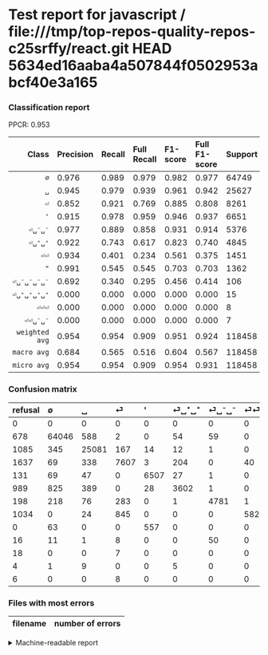 # Test report for javascript / file:///tmp/top-repos-quality-repos-c25srffy/react.git HEAD 5634ed16aaba4a507844f0502953abcf40e3a165

### Classification report

PPCR: 0.953

| Class | Precision | Recall | Full Recall | F1-score | Full F1-score | Support | Full Support | PPCR |
|------:|:----------|:-------|:------------|:---------|:---------|:--------|:-------------|:-----|
| `∅` | 0.976| 0.989| 0.979| 0.982| 0.977| 64749| 65427| 0.990 |
| `␣` | 0.945| 0.979| 0.939| 0.961| 0.942| 25627| 26712| 0.959 |
| `⏎` | 0.852| 0.921| 0.769| 0.885| 0.808| 8261| 9898| 0.835 |
| `'` | 0.915| 0.978| 0.959| 0.946| 0.937| 6651| 6782| 0.981 |
| `⏎␣⁻␣⁻` | 0.977| 0.889| 0.858| 0.931| 0.914| 5376| 5574| 0.964 |
| `⏎␣⁺␣⁺` | 0.922| 0.743| 0.617| 0.823| 0.740| 4845| 5834| 0.830 |
| `⏎⏎` | 0.934| 0.401| 0.234| 0.561| 0.375| 1451| 2485| 0.584 |
| `"` | 0.991| 0.545| 0.545| 0.703| 0.703| 1362| 1362| 1.000 |
| `⏎␣⁻␣⁻␣⁻␣⁻` | 0.692| 0.340| 0.295| 0.456| 0.414| 106| 122| 0.869 |
| `⏎␣⁺␣⁺␣⁺␣⁺` | 0.000| 0.000| 0.000| 0.000| 0.000| 15| 19| 0.789 |
| `⏎⏎⏎` | 0.000| 0.000| 0.000| 0.000| 0.000| 8| 14| 0.571 |
| `⏎⏎␣⁻␣⁻` | 0.000| 0.000| 0.000| 0.000| 0.000| 7| 25| 0.280 |
| `weighted avg` | 0.954| 0.954| 0.909| 0.951| 0.924| 118458| 124254| 0.953 |
| `macro avg` | 0.684| 0.565| 0.516| 0.604| 0.567| 118458| 124254| 0.953 |
| `micro avg` | 0.954| 0.954| 0.909| 0.954| 0.931| 118458| 124254| 0.953 |

### Confusion matrix

|refusal|  ∅| ␣| ⏎| '| ⏎␣⁺␣⁺| ⏎␣⁻␣⁻| ⏎⏎| "| ⏎␣⁻␣⁻␣⁻␣⁻| ⏎⏎␣⁻␣⁻| ⏎␣⁺␣⁺␣⁺␣⁺| ⏎⏎⏎| 
|:---|:---|:---|:---|:---|:---|:---|:---|:---|:---|:---|:---|:---|
|0 |0 |0 |0 |0 |0 |0 |0 |0 |0 |0 |0 |0 |
|678 |64046 |588 |2 |0 |54 |59 |0 |0 |0 |0 |0 |0 |
|1085 |345 |25081 |167 |14 |12 |1 |0 |7 |0 |0 |0 |0 |
|1637 |69 |338 |7607 |3 |204 |0 |40 |0 |0 |0 |0 |0 |
|131 |69 |47 |0 |6507 |27 |1 |0 |0 |0 |0 |0 |0 |
|989 |825 |389 |0 |28 |3602 |1 |0 |0 |0 |0 |0 |0 |
|198 |218 |76 |283 |0 |1 |4781 |1 |0 |16 |0 |0 |0 |
|1034 |0 |24 |845 |0 |0 |0 |582 |0 |0 |0 |0 |0 |
|0 |63 |0 |0 |557 |0 |0 |0 |742 |0 |0 |0 |0 |
|16 |11 |1 |8 |0 |0 |50 |0 |0 |36 |0 |0 |0 |
|18 |0 |0 |7 |0 |0 |0 |0 |0 |0 |0 |0 |0 |
|4 |1 |9 |0 |0 |5 |0 |0 |0 |0 |0 |0 |0 |
|6 |0 |0 |8 |0 |0 |0 |0 |0 |0 |0 |0 |0 |

### Files with most errors

| filename | number of errors|
|:----:|:-----|

<details>
    <summary>Machine-readable report</summary>
```json
{
  "cl_report": {"\"": {"f1-score": 0.7029843675982947, "precision": 0.9906542056074766, "recall": 0.5447870778267254, "support": 1362}, "\u0027": {"f1-score": 0.9457848837209303, "precision": 0.9153186102124068, "recall": 0.9783491204330176, "support": 6651}, "macro avg": {"f1-score": 0.6040812864294102, "precision": 0.6836914087972891, "recall": 0.5654417634072846, "support": 118458}, "micro avg": {"f1-score": 0.9537895287781323, "precision": 0.9537895287781323, "recall": 0.9537895287781323, "support": 118458}, "weighted avg": {"f1-score": 0.951041292437686, "precision": 0.9539555683445106, "recall": 0.9537895287781323, "support": 118458}, "\u2205": {"f1-score": 0.9823307463419123, "precision": 0.975611985315399, "recall": 0.9891426894623855, "support": 64749}, "\u23ce": {"f1-score": 0.885152431929253, "precision": 0.852133975579702, "recall": 0.9208328289553322, "support": 8261}, "\u23ce\u23ce": {"f1-score": 0.5612343297974929, "precision": 0.9341894060995185, "recall": 0.4011026878015162, "support": 1451}, "\u23ce\u23ce\u23ce": {"f1-score": 0.0, "precision": 0.0, "recall": 0.0, "support": 8}, "\u23ce\u23ce\u2423\u207b\u2423\u207b": {"f1-score": 0.0, "precision": 0.0, "recall": 0.0, "support": 7}, "\u23ce\u2423\u207a\u2423\u207a": {"f1-score": 0.8233142857142857, "precision": 0.9224071702944943, "recall": 0.7434468524251806, "support": 4845}, "\u23ce\u2423\u207a\u2423\u207a\u2423\u207a\u2423\u207a": {"f1-score": 0.0, "precision": 0.0, "recall": 0.0, "support": 15}, "\u23ce\u2423\u207b\u2423\u207b": {"f1-score": 0.931152010906612, "precision": 0.977110157367668, "recall": 0.8893229166666666, "support": 5376}, "\u23ce\u2423\u207b\u2423\u207b\u2423\u207b\u2423\u207b": {"f1-score": 0.4556962025316456, "precision": 0.6923076923076923, "recall": 0.33962264150943394, "support": 106}, "\u2423": {"f1-score": 0.9613261786124951, "precision": 0.944563702783113, "recall": 0.9786943458071565, "support": 25627}},
  "cl_report_full": {"\"": {"f1-score": 0.7029843675982947, "precision": 0.9906542056074766, "recall": 0.5447870778267254, "support": 1362}, "\u0027": {"f1-score": 0.9368655964293428, "precision": 0.9153186102124068, "recall": 0.9594514892362135, "support": 6782}, "macro avg": {"f1-score": 0.567381564662508, "precision": 0.6836914087972891, "recall": 0.516253845969774, "support": 124254}, "micro avg": {"f1-score": 0.9310128877022974, "precision": 0.9537895287781323, "recall": 0.909298694609429, "support": 124254}, "weighted avg": {"f1-score": 0.9238631745734069, "precision": 0.9519821702805804, "recall": 0.909298694609429, "support": 124254}, "\u2205": {"f1-score": 0.9772494926530052, "precision": 0.975611985315399, "recall": 0.9788925061518945, "support": 65427}, "\u23ce": {"f1-score": 0.8081806108897743, "precision": 0.852133975579702, "recall": 0.76853909880784, "support": 9898}, "\u23ce\u23ce": {"f1-score": 0.37451737451737455, "precision": 0.9341894060995185, "recall": 0.23420523138833, "support": 2485}, "\u23ce\u23ce\u23ce": {"f1-score": 0.0, "precision": 0.0, "recall": 0.0, "support": 14}, "\u23ce\u23ce\u2423\u207b\u2423\u207b": {"f1-score": 0.0, "precision": 0.0, "recall": 0.0, "support": 25}, "\u23ce\u2423\u207a\u2423\u207a": {"f1-score": 0.7397063353527057, "precision": 0.9224071702944943, "recall": 0.6174151525539938, "support": 5834}, "\u23ce\u2423\u207a\u2423\u207a\u2423\u207a\u2423\u207a": {"f1-score": 0.0, "precision": 0.0, "recall": 0.0, "support": 19}, "\u23ce\u2423\u207b\u2423\u207b": {"f1-score": 0.9135377854208465, "precision": 0.977110157367668, "recall": 0.8577323286688195, "support": 5574}, "\u23ce\u2423\u207b\u2423\u207b\u2423\u207b\u2423\u207b": {"f1-score": 0.41379310344827586, "precision": 0.6923076923076923, "recall": 0.29508196721311475, "support": 122}, "\u2423": {"f1-score": 0.9417441096404767, "precision": 0.944563702783113, "recall": 0.9389412997903563, "support": 26712}},
  "ppcr": 0.9533536143705635
}
```
</details>
